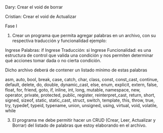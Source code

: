 Dary: Crear el void de borrar 

Cristian: Crear el void de Actualizar


Fase I

1. Crear un programa que permita agregar palabras en un archivo, con su
respectiva traducción y funcionalidad ejemplo:

Ingrese Palabras: if
Ingrese Traducción: si
Ingrese Funcionalidad: es una estructura de control que valida una condición
y nos permiten determinar qué acciones tomar dada o no cierta condición.

Dicho archivo deberá de contener un listado mínimo de estas palabras

asm, auto, bool, break, case, catch, char, class, const, const_cast, continue,
default, delete, do, double, dynamic_cast, else, enum, explicit, extern, false,
float, for, friend, goto, if, inline, int, long, mutable, namespace, new, operator,
private, protected, public, register, reinterpret_cast, return, short, signed, sizeof,
static, static_cast, struct, switch, template, this, throw, true, try, typedef, typeid,
typename, union, unsigned, using, virtual, void, volatile, while

3. El programa me debe permitir hacer un CRUD (Crear, Leer, Actualizar
y Borrar) del listado de palabras que estoy elaborando en el archivo.
